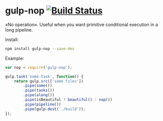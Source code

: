 # gulp-nop [![Build Status](https://travis-ci.org/hoho/gulp-nop.svg?branch=master)](https://travis-ci.org/hoho/gulp-nop)

«No operation». Useful when you want primitive conditional execution in a long 
pipeline.

Install:

```sh
npm install gulp-nop --save-dev
```


Example:

```js
var nop = require('gulp-nop');

gulp.task('some-task', function() {
    return gulp.src(['some files'])
        .pipe(some())
        .pipe(tasks())
        .pipe(along())
        .pipe(isBeautiful ? beautiful() : nop())
        .pipe(pipeline())
        .pipe(gulp.dest('./build'));
});
```
